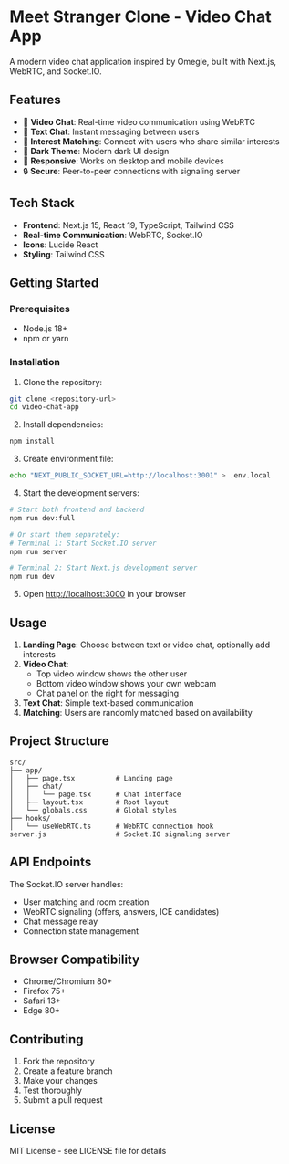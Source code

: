 # Meet Stranger Clone - Video Chat App

A modern video chat application inspired by Omegle, built with Next.js, WebRTC, and Socket.IO.

## Features

- 🎥 **Video Chat**: Real-time video communication using WebRTC
- 💬 **Text Chat**: Instant messaging between users
- 🎯 **Interest Matching**: Connect with users who share similar interests
- 🌙 **Dark Theme**: Modern dark UI design
- 📱 **Responsive**: Works on desktop and mobile devices
- 🔒 **Secure**: Peer-to-peer connections with signaling server

## Tech Stack

- **Frontend**: Next.js 15, React 19, TypeScript, Tailwind CSS
- **Real-time Communication**: WebRTC, Socket.IO
- **Icons**: Lucide React
- **Styling**: Tailwind CSS

## Getting Started

### Prerequisites

- Node.js 18+
- npm or yarn

### Installation

1. Clone the repository:

```bash
git clone <repository-url>
cd video-chat-app
```

2. Install dependencies:

```bash
npm install
```

3. Create environment file:

```bash
echo "NEXT_PUBLIC_SOCKET_URL=http://localhost:3001" > .env.local
```

4. Start the development servers:

```bash
# Start both frontend and backend
npm run dev:full

# Or start them separately:
# Terminal 1: Start Socket.IO server
npm run server

# Terminal 2: Start Next.js development server
npm run dev
```

5. Open [http://localhost:3000](http://localhost:3000) in your browser

## Usage

1. **Landing Page**: Choose between text or video chat, optionally add interests
2. **Video Chat**:
   - Top video window shows the other user
   - Bottom video window shows your own webcam
   - Chat panel on the right for messaging
3. **Text Chat**: Simple text-based communication
4. **Matching**: Users are randomly matched based on availability

## Project Structure

```
src/
├── app/
│   ├── page.tsx          # Landing page
│   ├── chat/
│   │   └── page.tsx      # Chat interface
│   ├── layout.tsx        # Root layout
│   └── globals.css       # Global styles
├── hooks/
│   └── useWebRTC.ts      # WebRTC connection hook
server.js                 # Socket.IO signaling server
```

## API Endpoints

The Socket.IO server handles:

- User matching and room creation
- WebRTC signaling (offers, answers, ICE candidates)
- Chat message relay
- Connection state management

## Browser Compatibility

- Chrome/Chromium 80+
- Firefox 75+
- Safari 13+
- Edge 80+

## Contributing

1. Fork the repository
2. Create a feature branch
3. Make your changes
4. Test thoroughly
5. Submit a pull request

## License

MIT License - see LICENSE file for details
